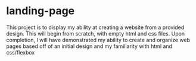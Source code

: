 # landing-page
This project is to display my ability at creating a website from a provided design. This will begin from scratch, 
with empty html and css files. Upon completion, I will have demonstrated my ability to create and organize web 
pages based off of an initial design and my familiarity with html and css/flexbox
